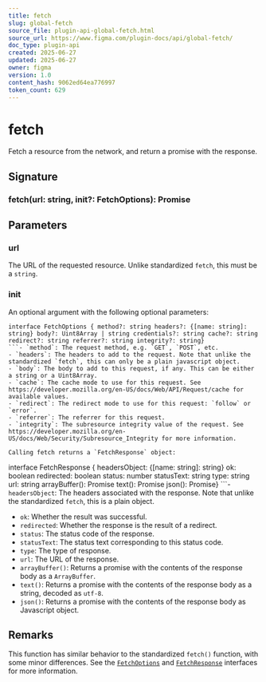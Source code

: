 ```yaml
---
title: fetch
slug: global-fetch
source_file: plugin-api-global-fetch.html
source_url: https://www.figma.com/plugin-docs/api/global-fetch/
doc_type: plugin-api
created: 2025-06-27
updated: 2025-06-27
owner: figma
version: 1.0
content_hash: 9062ed64ea776997
token_count: 629
---
```

# fetch

Fetch a resource from the network, and return a promise with the response.

## Signature

### fetch(url: string, init?: FetchOptions): Promise

## Parameters

### url

The URL of the requested resource. Unlike standardized `fetch`, this must be a `string`.

### init

An optional argument with the following optional parameters:

```
interface FetchOptions { method?: string headers?: {[name: string]: string} body?: Uint8Array | string credentials?: string cache?: string redirect?: string referrer?: string integrity?: string}
```- `method`: The request method, e.g. `GET`, `POST`, etc.
- `headers`: The headers to add to the request. Note that unlike the standardized `fetch`, this can only be a plain javascript object.
- `body`: The body to add to this request, if any. This can be either a string or a Uint8Array.
- `cache`: The cache mode to use for this request. See https://developer.mozilla.org/en-US/docs/Web/API/Request/cache for available values.
- `redirect`: The redirect mode to use for this request: `follow` or `error`.
- `referrer`: The referrer for this request.
- `integrity`: The subresource integrity value of the request. See https://developer.mozilla.org/en-US/docs/Web/Security/Subresource_Integrity for more information.

Calling fetch returns a `FetchResponse` object:

```
interface FetchResponse { headersObject: {[name: string]: string} ok: boolean redirected: boolean status: number statusText: string type: string url: string arrayBuffer(): Promise text(): Promise json(): Promise}
```- `headersObject`: The headers associated with the response. Note that unlike the standardized `fetch`, this is a plain object.
- `ok`: Whether the result was successful.
- `redirected`: Whether the response is the result of a redirect.
- `status`: The status code of the response.
- `statusText`: The status text corresponding to this status code.
- `type`: The type of response.
- `url`: The URL of the response.
- `arrayBuffer()`: Returns a promise with the contents of the response body as a `ArrayBuffer`.
- `text()`: Returns a promise with the contents of the response body as a string, decoded as `utf-8`.
- `json()`: Returns a promise with the contents of the response body as Javascript object.

## Remarks

This function has similar behavior to the standardized `fetch()` function, with some minor differences. See the [`FetchOptions`](/plugin-docs/api/properties/global-fetch/)
 and [`FetchResponse`](/plugin-docs/api/properties/global-fetch/)
 interfaces for more information.